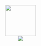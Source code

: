 <div id="header" align="center">
  <img src="https://media.giphy.com/media/xT0GqjBCkO9BEiSEOk/giphy.gif" width="100"/>
</div>

<div id="badges" align = "center">
  <a href="http://t.me/poifdgk">
    <img src=https://akm-img-a-in.tosshub.com/indiatoday/images/story/202109/Telegram_1%27.jpg?size=1200:675)https://akm-img-a-in.tosshub.com/indiatoday/images/story/202109/Telegram_1%27.jpg?size=1200:675/>
  </a>
</div>
